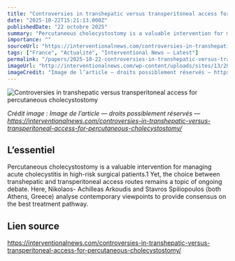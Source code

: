 ```yaml
---
title: "Controversies in transhepatic versus transperitoneal access for percutaneous cholecystostomy"
date: "2025-10-22T15:21:13.000Z"
publishedDate: "22 octobre 2025"
summary: "Percutaneous cholecystostomy is a valuable intervention for managing acute cholecystitis in high-risk surgical patients.1 Yet, the choice between transhepatic and transperitoneal access routes remains a topic of ongoing debate. Here, Nikolaos- Achilleas Arkoudis and Stavros Spiliopoulos (both Athens, Greece) analyse contemporary viewpoints to provide consensus on the best treatment pathway."
importance: ""
sourceUrl: "https://interventionalnews.com/controversies-in-transhepatic-versus-transperitoneal-access-for-percutaneous-cholecystostomy/"
tags: ["France", "Actualité", "Interventional News — Latest"]
permalink: "/papers/2025-10-22-controversies-in-transhepatic-versus-transperitoneal-access-for-percutaneous-cholecystostomy"
imageUrl: "http://interventionalnews.com/wp-content/uploads/sites/13/2025/08/Untitled-design-2.png"
imageCredit: "Image de l’article — droits possiblement réservés — https://interventionalnews.com/controversies-in-transhepatic-versus-transperitoneal-access-for-percutaneous-cholecystostomy/"
---
```


![Controversies in transhepatic versus transperitoneal access for percutaneous cholecystostomy](http://interventionalnews.com/wp-content/uploads/sites/13/2025/08/Untitled-design-2.png)

*Crédit image : Image de l’article — droits possiblement réservés — https://interventionalnews.com/controversies-in-transhepatic-versus-transperitoneal-access-for-percutaneous-cholecystostomy/*

## L’essentiel

Percutaneous cholecystostomy is a valuable intervention for managing acute cholecystitis in high-risk surgical patients.1 Yet, the choice between transhepatic and transperitoneal access routes remains a topic of ongoing debate. Here, Nikolaos- Achilleas Arkoudis and Stavros Spiliopoulos (both Athens, Greece) analyse contemporary viewpoints to provide consensus on the best treatment pathway.

## Lien source

https://interventionalnews.com/controversies-in-transhepatic-versus-transperitoneal-access-for-percutaneous-cholecystostomy/
